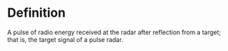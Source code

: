# Definition

A pulse of radio energy received at the radar after reflection from a
target; that is, the target signal of a pulse radar.
